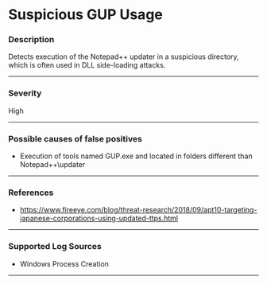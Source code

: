 # Suspicious GUP Usage
### Description

Detects execution of the Notepad++ updater in a suspicious directory, which is often used in DLL side-loading attacks.

-------------------
### Severity

High

-------------------
<!---
### Detailed Information

- Why is this alert triggered?
- What are the typical causes that generate this alert? (e.g. port scans, unusual file access activity, etc...)
- Which corroborating information should be looked up?
- Any supporting queries to get more information?
- Any supporting visualizations to get more information?

-------------------
--->
### Possible causes of false positives

- Execution of tools named GUP.exe and located in folders different than Notepad++\updater

-------------------
### References

- https://www.fireeye.com/blog/threat-research/2018/09/apt10-targeting-japanese-corporations-using-updated-ttps.html

-------------------
### Supported Log Sources

- Windows Process Creation

-------------------
